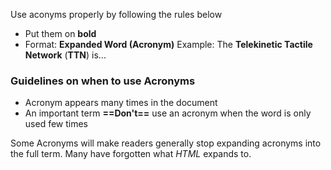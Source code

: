 Use aconyms properly by following the rules below
- Put them on **bold**
- Format: **Expanded Word (Acronym)**
Example:
The **Telekinetic Tactile Network** (**TTN**) is...


### Guidelines on when to use Acronyms
- Acronym appears many times in the document 
- An important term
**==Don't==** use an acronym when the word is only used few times


Some Acronyms will make readers generally stop expanding acronyms into the full term. 
Many have forgotten what _HTML_ expands to.



